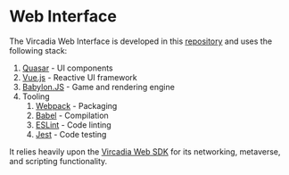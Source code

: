 # Web Interface

The Vircadia Web Interface is developed in this [repository](https://github.com/vircadia/vircadia-web) and uses the following stack:

1. [Quasar](https://quasar.dev/) - UI components
1. [Vue.js](https://v3.vuejs.org/) - Reactive UI framework
1. [Babylon.JS](https://www.babylonjs.com/) - Game and rendering engine
1. Tooling
    1. [Webpack](https://webpack.js.org/) - Packaging
    1. [Babel](https://babeljs.io/) - Compilation
    1. [ESLint](https://eslint.org/) - Code linting
    1. [Jest](https://jestjs.io/) - Code testing

It relies heavily upon the [Vircadia Web SDK](../../sdks/web/) for its networking, metaverse, and scripting functionality.
